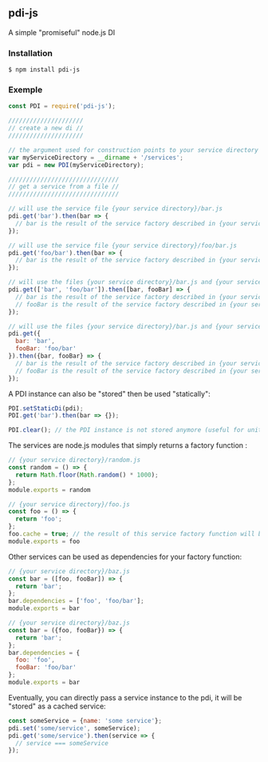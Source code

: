 ## pdi-js

A simple "promiseful" node.js DI

### Installation

```
$ npm install pdi-js
```

### Exemple

```js
const PDI = require('pdi-js');

/////////////////////
// create a new di //
/////////////////////

// the argument used for construction points to your service directory
var myServiceDirectory = __dirname + '/services';
var pdi = new PDI(myServiceDirectory);

///////////////////////////////
// get a service from a file //
///////////////////////////////

// will use the service file {your service directory}/bar.js
pdi.get('bar').then(bar => {
  // bar is the result of the service factory described in {your service directory}/bar.js
});

// will use the service file {your service directory}/foo/bar.js
pdi.get('foo/bar').then(bar => {
  // bar is the result of the service factory described in {your service directory}/foo/bar.js
});

// will use the files {your service directory}/bar.js and {your service directory}/foo/bar.js
pdi.get(['bar', 'foo/bar']).then([bar, fooBar] => {
  // bar is the result of the service factory described in {your service directory}/bar.js
  // fooBar is the result of the service factory described in {your service directory}/foo/bar.js
});

// will use the files {your service directory}/bar.js and {your service directory}/foo/bar.js
pdi.get({
  bar: 'bar',
  fooBar: 'foo/bar'
}).then({bar, fooBar} => {
  // bar is the result of the service factory described in {your service directory}/bar.js
  // fooBar is the result of the service factory described in {your service directory}/foo/bar.js
});
```

A PDI instance can also be "stored" then be used "statically":
```js
PDI.setStaticDi(pdi);
PDI.get('bar').then(bar => {});

PDI.clear(); // the PDI instance is not stored anymore (useful for unit testing)
```

The services are node.js modules that simply returns a factory function :

```js
// {your service directory}/random.js
const random = () => {
  return Math.floor(Math.random() * 1000);
};
module.exports = random
```

```js
// {your service directory}/foo.js
const foo = () => {
  return 'foo';
};
foo.cache = true; // the result of this service factory function will be cached by PDI
module.exports = foo
```

Other services can be used as dependencies for your factory function:
```js
// {your service directory}/baz.js
const bar = ([foo, fooBar]) => {
  return 'bar';
};
bar.dependencies = ['foo', 'foo/bar'];
module.exports = bar
```
```js
// {your service directory}/baz.js
const bar = ({foo, fooBar}) => {
  return 'bar';
};
bar.dependencies = {
  foo: 'foo',
  fooBar: 'foo/bar'
};
module.exports = bar
```

Eventually, you can directly pass a service instance to the pdi, it will be "stored" as a cached service:
```js
const someService = {name: 'some service'};
pdi.set('some/service', someService);
pdi.get('some/service').then(service => {
  // service === someService
});
```
